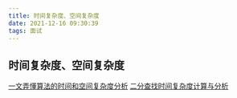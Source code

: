 ```yaml
---
title: 时间复杂度、空间复杂度
date: 2021-12-16 09:30:39
tags: 面试
---
```



## 时间复杂度、空间复杂度


[一文弄懂算法的时间和空间复杂度分析](https://juejin.cn/post/6844904167824162823)
[二分查找时间复杂度计算与分析](https://blog.csdn.net/u011489043/article/details/69357726?utm_medium=distribute.pc_relevant_t0.none-task-blog-OPENSEARCH-1.control&depth_1-utm_source=distribute.pc_relevant_t0.none-task-blog-OPENSEARCH-1.control)
